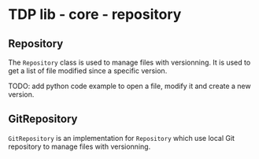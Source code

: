 # TDP lib - core - repository

## Repository

The `Repository` class is used to manage files with versionning. It is used to get a list of file modified since a specific version.

TODO: add python code example to open a file, modify it and create a new version.

## GitRepository

`GitRepository` is an implementation for `Repository` which use local Git repository to manage files with versionning.
